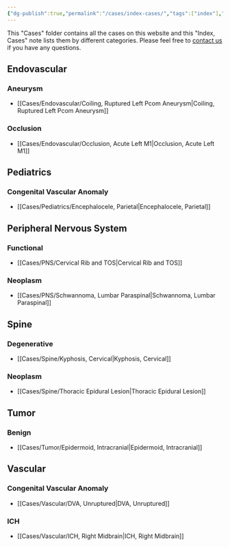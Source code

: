 ```yaml
---
{"dg-publish":true,"permalink":"/cases/index-cases/","tags":["index"],"created":"2023-05-11T12:23:01.000-07:00","updated":"2023-09-07T23:11:54.521-07:00"}
---
```



This "Cases" folder contains all the cases on this website and this "Index, Cases" note lists them by different categories. Please feel free to [contact us](mailto:contact@neurosurgerycases.com) if you have any questions.

## Endovascular

### Aneurysm

- [[Cases/Endovascular/Coiling, Ruptured Left Pcom Aneurysm\|Coiling, Ruptured Left Pcom Aneurysm]]

### Occlusion

- [[Cases/Endovascular/Occlusion, Acute Left M1\|Occlusion, Acute Left M1]]

## Pediatrics

### Congenital Vascular Anomaly

- [[Cases/Pediatrics/Encephalocele, Parietal\|Encephalocele, Parietal]]

## Peripheral Nervous System

### Functional

- [[Cases/PNS/Cervical Rib and TOS\|Cervical Rib and TOS]]

### Neoplasm

- [[Cases/PNS/Schwannoma, Lumbar Paraspinal\|Schwannoma, Lumbar Paraspinal]]

## Spine

### Degenerative

- [[Cases/Spine/Kyphosis, Cervical\|Kyphosis, Cervical]]

### Neoplasm

- [[Cases/Spine/Thoracic Epidural Lesion\|Thoracic Epidural Lesion]]

## Tumor

### Benign

- [[Cases/Tumor/Epidermoid, Intracranial\|Epidermoid, Intracranial]]

## Vascular

### Congenital Vascular Anomaly

- [[Cases/Vascular/DVA, Unruptured\|DVA, Unruptured]]

### ICH

- [[Cases/Vascular/ICH, Right Midbrain\|ICH, Right Midbrain]]
